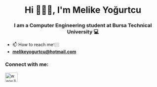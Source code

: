 <h1 align="center">Hi 🙋🏽‍♀️, I'm Melike Yoğurtcu</h1>
<h3 align="center">I am a Computer Engineering student at Bursa Technical University 💻</h3>

- 📫 How to reach me👇🏼
-  **melikeyogurtcu@hotmail.com**

<h3 align="left">Connect with me:</h3>
<p align="left">
<a href="https://www.linkedin.com/in/melike-yo%C4%9Furtcu-13062720b/" target="blank"><img align="center" src="https://raw.githubusercontent.com/rahuldkjain/github-profile-readme-generator/master/src/images/icons/Social/linked-in-alt.svg" alt="www.linkedin.com/in/melike-yoğurtcu" height="30" width="40" /></a>
</p>

